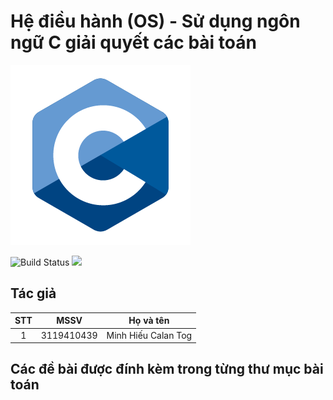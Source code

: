 # Hệ điều hành (OS) - Sử dụng ngôn ngữ C giải quyết các bài toán

![](<https://raw.githubusercontent.com/github/explore/f3e22f0dca2be955676bc70d6214b95b13354ee8/topics/c/c.png>)

![Build Status](https://travis-ci.org/joemccann/dillinger.svg?branch=master) ![](https://img.shields.io/github/tag/pandao/editor.md.svg)

## Tác giả

| STT |    MSSV    | Họ và tên             |
| :-: | :--------: | --------------------- |
| 1   | 3119410439 | Minh Hiếu Calan Tog   |

## Các đề bài được đính kèm trong từng thư mục bài toán
